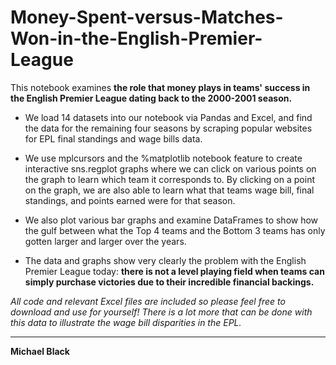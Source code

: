 # Money-Spent-versus-Matches-Won-in-the-English-Premier-League

This notebook examines **the role that money plays in teams' success in the English Premier League dating back to the 2000-2001 season.**

- We load 14 datasets into our notebook via Pandas and Excel, and find the data for the remaining four seasons by scraping popular websites for EPL final standings and wage bills data.

- We use mplcursors and the %matplotlib notebook feature to create interactive sns.regplot graphs where we can click on various points on the graph to learn which team it corresponds to.  By clicking on a point on the graph, we are also able to learn what that teams wage bill, final standings, and points earned were for that season.

- We also plot various bar graphs and examine DataFrames to show how the gulf between what the Top 4 teams and the Bottom 3 teams has only gotten larger and larger over the years.

- The data and graphs show very clearly the problem with the English Premier League today: **there is not a level playing field when teams can simply purchase victories due to their incredible financial backings.**

*All code and relevant Excel files are included so please feel free to download and use for yourself!  There is a lot more that can be done with this data to illustrate the wage bill disparities in the EPL.*

---
**Michael Black**
